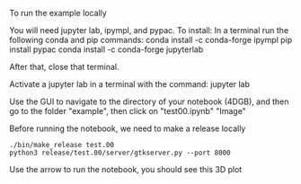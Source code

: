 To run the example locally

You will need jupyter lab, ipympl, and pypac.
To install:
In a terminal run the following conda and pip commands:
    conda install -c conda-forge ipympl
    pip install pypac
    conda install -c conda-forge jupyterlab

After that, close that terminal.

Activate a jupyter lab in a terminal with the command:
    jupyter lab

Use the GUI to navigate to the directory of your notebook (4DGB), and then go to the folder "example", then click on "test00.ipynb"
"Image"

Before running the notebook, we need to make a release locally

    ./bin/make_release test.00
    python3 release/test.00/server/gtkserver.py --port 8000

Use the arrow to run the notebook, you should see this  3D plot
